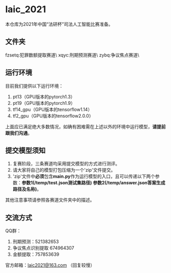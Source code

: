 # laic_2021

本仓库为2021年中国“法研杯”司法人工智能比赛准备。

## 文件夹

fzsetq:犯罪数额提取赛道\\
xqyc:刑期预测赛道\\
zybq:争议焦点赛道\\

## 运行环境
目前我们提供以下运行环境：
1. pt13（GPU版本的pytorch1.3）
2. pt19（GPU版本的pytorch1.9）
3. tf14_gpu（GPU版本的tensorflow1.14）
4. tf2_gpu（GPU版本的tensorflow2.0.0）

上面应已满足绝大多数情况，如确有困难需在上述以外的环境中运行模型，**请提前跟我们沟通**。

## 提交模型须知
1. 复赛阶段，三条赛道均采用提交模型的方式进行测评。
2. 请大家将自己的模型打包压缩为一个'zip'文件提交。
3. 'zip'文件中**必须**包含**main.py**作为运行模型的入口，且可以传递以下两个参数：**参数1(/temp/test.json测试集路径) 参数2(/temp/answer.json答案生成路径及名称)**。

其他注意事项请参照各赛道文件夹中的描述。

## 交流方式

QQ群：
1. 刑期预测：521382653
2. 争议焦点识别提取 674964307
3. 金额提取：757853639

官方邮箱：laic2021@163.com （回复较慢）
